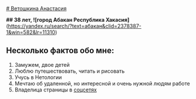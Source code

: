 [# Ветошкина Анастасия][def]

__## 38 лет, ![город Абакан Республика Хакасия]__
(https://yandex.ru/search/?text=абакан&clid=2378387-1&win=582&lr=11310)



## Несколько фактов обо мне:

1. Замужем, двое детей
2. Люблю путешествовать, читать и рисовать
3. Учусь в Нетологии
4. Мечтаю об удаленной, но интересной и очень нужной людям работе 
5. Владелица страницы в [соцсетях](https://vk.com/harleyjo)
   


[def]: https://vk.com/photos?z=photo27755028_457244656%2Fphoto_feed27755028